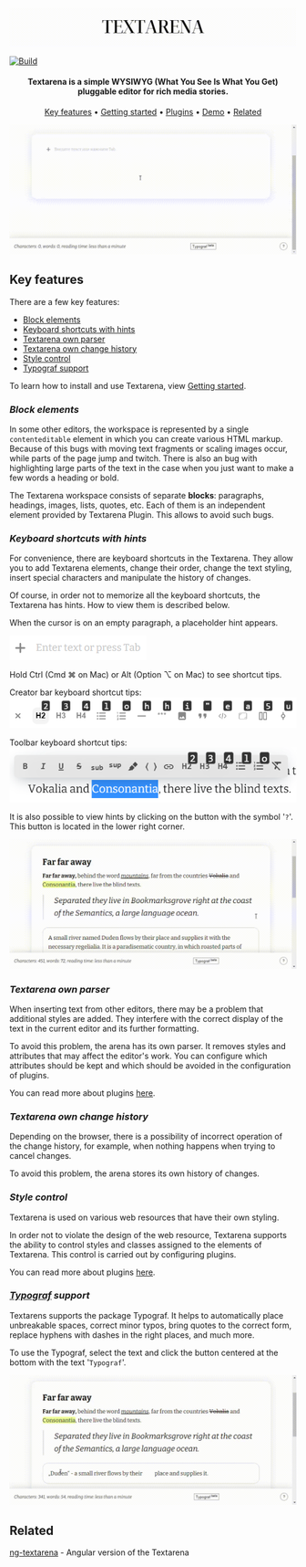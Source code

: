![Textarena](resources/gif/logo.gif)

[![Build](https://github.com/itsumma/textarena/actions/workflows/test.yml/badge.svg)](https://github.com/itsumma/textarena/actions)

<h4 align="center">Textarena is a simple WYSIWYG (What You See Is What You Get) pluggable editor for rich media stories.</h4>

<p align="center">
  <a href="#key-features">Key features</a> •
  <a href="./docs/getting_started.md">Getting started</a> •
  <a href="./docs/plugins.md">Plugins</a> •
  <a href="https://itsumma.github.io/textarena/">Demo</a> •
  <a href="#related">Related</a>
</p>

![Preview](resources/gif/preview.gif)

## Key features

There are a few key features:

* [Block elements](#block-elements)
* [Keyboard shortcuts with hints](#keyboard-shortcuts-with-hints)
* [Textarena own parser](#textarena-own-parser)
* [Textarena own change history](#textarena-own-change-history)
* [Style control](#style-control)
* [Typograf support](#typograf-support)

To learn how to install and use Textarena, view [Getting started](./docs/getting_started.md).

### __*Block elements*__
In some other editors, the workspace is represented by a single `contenteditable` element in which you can create various HTML markup. Because of this bugs with moving text fragments or scaling images occur, while parts of the page jump and twitch. There is also an bug with highlighting large parts of the text in the case when you just want to make a few words a heading or bold.

The Textarena workspace consists of separate **blocks**: paragraphs, headings, images, lists, quotes, etc. Each of them is an independent element provided by Textarena Plugin. This allows to avoid such bugs.

### __*Keyboard shortcuts with hints*__
For convenience, there are keyboard shortcuts in the Textarena. They allow you to add Textarena elements, change their order, change the text styling,  insert special characters and manipulate the history of changes.

Of course, in order not to memorize all the keyboard shortcuts, the Textarena has hints. How to view them is described below.

When the cursor is on an empty paragraph, a placeholder hint appears.

![Creator bar](/resources/img/creator-bar-caption.png)

Hold Ctrl (Cmd ⌘ on Mac) or Alt (Option ⌥ on Mac) to see shortcut tips.

Creator bar keyboard shortcut tips:  
![Creator bar with tips](/resources/img/creator-bar-tips.png)

Toolbar keyboard shortcut tips:  
![Toolbar with tips](/resources/img/toolbar-tips.png)

It is also possible to view hints by clicking on the button with the symbol '`?`'. This button is located in the lower right corner.

![Keyboard shortcut hints](/resources/gif/keyboard-shortcut-hints.gif)

### __*Textarena own parser*__
When inserting text from other editors, there may be a problem that additional styles are added. They interfere with the correct display of the text in the current editor and its further formatting.

To avoid this problem, the arena has its own parser. It removes styles and attributes that may affect the editor's work. You can configure which attributes should be kept and which should be avoided in the configuration of plugins. 

You can read more about plugins [here](./docs/plugins.md).

### __*Textarena own change history*__
Depending on the browser, there is a possibility of incorrect operation of the change history, for example, when nothing happens when trying to cancel changes.

To avoid this problem, the arena stores its own history of changes.

### __*Style control*__
Textarena is used on various web resources that have their own styling. 

In order not to violate the design of the web resource,  Textarena supports the ability to control styles and classes assigned to the elements of Textarena. This control is carried out by configuring plugins.

You can read more about plugins [here](./docs/plugins.md).

### __*[Typograf](https://github.com/typograf/typograf) support*__
Textarens supports the package Typograf. It helps to automatically place unbreakable spaces, correct minor typos, bring quotes to the correct form, replace hyphens with dashes in the right places, and much more.

To use the Typograf, select the text and click the button centered at the bottom with the text '`Typograf`'.

![Typograf](/resources/gif/typograf.gif)

## Related

[ng-textarena](https://github.com/devopsprodigy/ng-textarena) - Angular version of the Textarena
